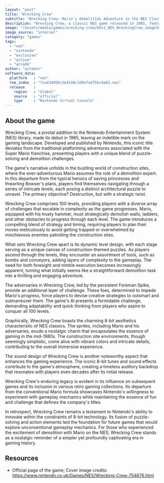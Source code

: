 ```yaml
---
layout: "post"
title: "Wrecking Crew"
subtitle: "Wrecking Crew: Mario's Demolition Adventure in the NES Classic!"
description: "Wrecking Crew, a classic NES game released in 1985, features Mario as a demolition expert navigating through a series of puzzle-filled levels, breaking walls and avoiding enemies to complete construction site challenges."
image: "/assets/media/games/wrecking-crew/H2x1_NES_WreckingCrew_image1600w.jpg"
image_source: "internal"
category: "games"
tags:
  - "nes"
  - "nintendo"
  - "exclusive"
  - "action"
  - "arcade"
author: "octobot"
software_data:
  platform   : "nes"
  rom_index  : "7ca43d450c5e4140c3d9e7ad75bc9a63.nes"
  release    :
    region   : "Global"
    source   : "official"
    type     : "Nintendo Virtual Console"
---
```


## About the game

Wrecking Crew, a pivotal addition to the Nintendo Entertainment System (NES) library, made its debut in 1985, leaving an indelible mark on the gaming landscape. Developed and published by Nintendo, this iconic title deviates from the traditional platforming adventures associated with the Super Mario franchise, presenting players with a unique blend of puzzle-solving and demolition challenges.

The game's narrative unfolds in the bustling world of construction sites, where the ever-adventurous Mario assumes the role of a demolition expert. In this departure from the typical heroics of saving princesses and thwarting Bowser's plans, players find themselves navigating through a series of intricate levels, each posing a distinct architectural puzzle to unravel. The primary objective? Destruction, but with a strategic twist.

Wrecking Crew comprises 100 levels, providing players with a diverse array of challenges that escalate in complexity as the game progresses. Mario, equipped with his trusty hammer, must strategically demolish walls, ladders, and other obstacles to progress through each level. The game introduces a compelling blend of strategy and timing, requiring players to plan their moves meticulously to avoid getting trapped or overwhelmed by mischievous enemies patrolling the construction sites.

What sets Wrecking Crew apart is its dynamic level design, with each stage serving as a unique canvas of construction-themed puzzles. As players ascend through the levels, they encounter an assortment of tools, such as bombs and conveyors, adding layers of complexity to the gameplay. The need for both foresight and nimble execution becomes increasingly apparent, turning what initially seems like a straightforward demolition task into a thrilling and engaging adventure.

The adversaries in Wrecking Crew, led by the persistent Foreman Spike, provide an additional layer of challenge. These foes, determined to impede Mario's progress, force players to devise creative strategies to outsmart and outmaneuver them. The game's AI presents a formidable challenge, demanding adaptability and quick thinking from players who aspire to conquer all 100 levels.

Graphically, Wrecking Crew boasts the charming 8-bit aesthetics characteristic of NES classics. The sprites, including Mario and his adversaries, exude a nostalgic charm that encapsulates the essence of gaming in the mid-1980s. The construction site environments, though seemingly simplistic, come alive with vibrant colors and intricate details, contributing to the overall immersive experience.

The sound design of Wrecking Crew is another noteworthy aspect that enhances the gaming experience. The iconic 8-bit tunes and sound effects contribute to the game's atmosphere, creating a timeless auditory backdrop that resonates with players even decades after its initial release.

Wrecking Crew's enduring legacy is evident in its influence on subsequent games and its inclusion in various retro gaming collections. Its departure from the conventional Mario formula showcases Nintendo's willingness to experiment with gameplay mechanics while maintaining the essence of fun and challenge that defines the company's titles.

In retrospect, Wrecking Crew remains a testament to Nintendo's ability to innovate within the constraints of 8-bit technology. Its fusion of puzzle-solving and action elements laid the foundation for future games that would explore unconventional gameplay mechanics. For those who experienced the excitement of demolition with Mario on the NES, Wrecking Crew stands as a nostalgic reminder of a simpler yet profoundly captivating era in gaming history.

## Resources

* Official page of the game; Cover image credits: <https://www.nintendo.co.uk/Games/NES/Wrecking-Crew-754676.html>

